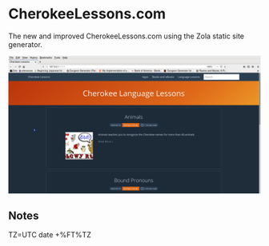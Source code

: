 # CherokeeLessons.com

The new and improved CherokeeLessons.com using the Zola static site generator.

![Screenshot](screenshot.png)

## Notes

TZ=UTC date +%FT%TZ
